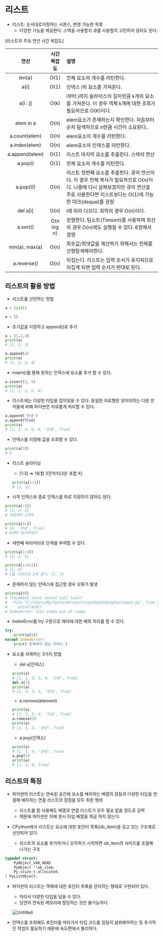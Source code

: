 # 리스트

- 리스트: 순서대로저장하는 시퀀스, 변경 가능한 목록
  - 다양한 기능을 제공한다. 스택을 사용할지 큐를 사용할지 고민하지 않아도 된다.

[리스트의 주요 연산 시간 복잡도]

|      연산      | 시간 복잡도 | 설명                                                                                                                                                                                      |
| :------------: | :---------: | :---------------------------------------------------------------------------------------------------------------------------------------------------------------------------------------- |
|     len(a)     |    O(1)     | 전체 요소의 개수를 리턴한다.                                                                                                                                                              |
|      a[i]      |    O(1)     | 인덱스 i의 요소를 가져온다.                                                                                                                                                               |
|    a[i : j]    |    O(k)     | i부터 j까지 슬라이스의 길이만큼 k개의 요소를 가져온다. 이 경우 객체 k개에 대한 조회가 필요하므로 O(K)이다.                                                                                |
|   elem in a    |    O(n)     | elem요소가 존재하는지 확인한다. 처음부터 순차 탐색하므로 n만큼 시간이 소요된다..                                                                                                          |
| a.count(elem)  |    O(n)     | elem요소의 개수를 리턴한다.                                                                                                                                                               |
| a.index(elem)  |    O(n)     | elem요소의 인덱스를 리턴한다.                                                                                                                                                             |
| a.append(elem) |    O(1)     | 리스트 마지막 요소를 추출한다. 스택의 연산                                                                                                                                                |
|    a.pop()     |    O(1)     | 전체 요소의 개수를 리턴한다.                                                                                                                                                              |
|    a.pop(0)    |    O(n)     | 리스트 첫번째 요소를 추출한다. 큐의 연산이다. 이 경우 전체 복사가 필요하므로 O(n)이다. 나중에 다시 살펴보겠지만 큐의 연산을 주로 사용한다면 리스트보다는 O(1)에 가능한 데크(deque)를 권장 |
|    del a[i]    |    O(n)     | i에 따라 다르다. 최악의 경우 O(n)이다.                                                                                                                                                    |
|    a.sort()    | O(n log n)  | 정렬한다. 팀소트(Timsort)를 사용하며 최선의 경우 O(n)에도 실행될 수 있다. 6장에서 설명                                                                                                    |
| min(a), max(a) |    O(n)     | 최솟값/최댓값을 계산하기 위해서는 전체를 선형탐색해야한다.                                                                                                                                |
|  a.reverse()   |    O(n)     | 뒤집는다. 리스트는 입력 순서가 유지되므로 뒤집게 되면 입력 순서가 반대로 된다.                                                                                                            |

## 리스트의 활용 방법

- 리스트를 선언하는 방법

```python
a = list()

a = []
```

- 초기값을 지정하고 append()로 추가

```python
a = [1,2,3]
print(a)
# [1, 2, 3]

a.append(4)
print(a)
# [1, 2, 3, 4]
```

- insert()를 통해 원하는 인덱스에 요소를 추가 할 수 있다.

```python
a.insert(3, 5)
print(a)
# [1, 2, 3, 5, 4]
```

- 리스트에는 다양한 타입을 집어넣을 수 있다. 동일한 자료형만 넣어야하는 다른 언어들에 비해 파이썬은 자유롭게 처리할 수 있다.

```python
a.append('안녕')
a.append(True)
print(a)
# [1, 2, 3, 5, 4, '안녕', True]
```

- 인덱스를 지정해 값을 조회할 수 있다.

```python
print(a[3])
# 5
```

- 리스트 슬라이싱

  - [1:3] ⇒ 1포함 3전까지(3은 포함 X)

  ```python
  print(a[1:3])
  # [2, 3]
  ```

- 시작 인덱스와 종료 인덱스를 따로 지정하지 않아도 된다.

```python
print(a[:3])
# [1, 2, 3]
# 처음부터 2까지

print(a[4:])
# [4, '안녕', True]
# 4부터 마지막까지
```

- 세번째 파라미터로 단계를 부여할 수 있다.

```python
print(a[1:4])
# [2, 3, 5]

print(a[1:4:2])
# [2, 5]
# 1을 시작으로 2씩 증가, (1, 3)
```

- 존재하지 않는 인덱스에 접근할 경우 오류가 발생

```python
print(a[9])
# Traceback (most recent call last):
#   File "C:/Users/My/PycharmProjects/pythonCodingTest/main.py", line 29, in <module>
#     print(a[9])
# IndexError: list index out of range
```

- IndexError를 try 구문으로 에러에 대한 예외 처리를 할 수 있다.

```python
try:
    print(a[9])
except IndexError:
    print('존재하지 않는 인덱스')
```

- 요소를 삭제하는 3가지 방법

  - del a[인덱스]

  ```python
  print(a)
  # [1, 2, 3, 5, 4, '안녕', True]
  del a[1]
  print(a)
  # [1, 3, 5, 4, '안녕', True]
  ```

  - a.remove(element)

  ```python
  print(a)
  # [1, 3, 5, 4, '안녕', True]
  a.remove(3)
  print(a)
  # [1, 5, 4, '안녕', True]
  ```

  - a.pop(인덱스)

  ```python
  print(a)
  # [1, 5, 4, '안녕', True]
  a.pop(3)
  print(a)
  # [1, 5, 4, True]
  ```

## 리스트의 특징

- 파이썬의 리스트는 연속된 공간에 요소를 배치하는 배열의 장점과 다양한 타입을 연결해 배치하는 연결 리스트의 장점을 모두 취한 형태

  - 리스트를 잘 사용해도 배열과 연결 리스트가 모두 필요 없을 정도로 강력
  - 때문에 파이썬은 아예 원시 타입 배열을 제공 하지 않는다.

- CPython에서 리스트는 요소에 대한 포인터 목록(ob_item)을 갖고 있는 구조체로 선언되어 있다.
  - 리스트의 요소를 추가하거나 조작하기 시작하면 ob_item의 사이즈를 조절해 나가는 구조

```c
typedef struct{
	PyObject_VAR_HEAD
	PyObject **ob_item;
	Py_ssize_t allocated;
} PyListObject;
```

- 파이썬의 리스트는 객체에 대한 포인터 목록을 관리하는 형태로 구현되어 있다.

  - 따라서 다양한 타입을 담을 수 있다.
  - 당연히 연속된 메모리에 할당하는 것은 불가능하다.

  ![Untitled](https://user-images.githubusercontent.com/53499412/116637494-0d1f9580-a99f-11eb-954b-e56da9c1ff2f.png)

- 인덱스를 조회해도 포인터를 따라가서 타입 코드를 일일히 살펴봐야하는 등 추가적인 작업이 필요하기 때문에 속도면에서 불리하다.
